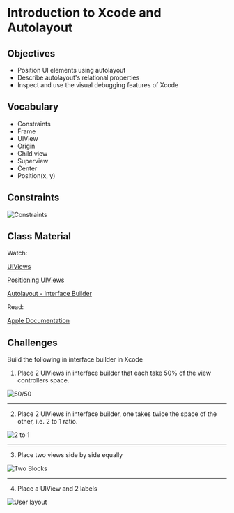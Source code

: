# Introduction to Xcode and Autolayout

## Objectives

- Position UI elements using autolayout
- Describe autolayout's relational properties
- Inspect and use the visual debugging features of Xcode

## Vocabulary

- Constraints
- Frame
- UIView
- Origin
- Child view
- Superview
- Center
- Position(x, y)

## Constraints

![Constraints](assets/apple-constraint.png)

## Class Material

Watch:

[UIViews](https://www.youtube.com/watch?v=t_lmUi_E-70&feature=youtu.be)

[Positioning UIViews](https://www.youtube.com/watch?v=3GPnG5jsKS8&feature=youtu.be)

[Autolayout - Interface Builder](https://www.youtube.com/watch?v=PYqaVQlKT0A)

Read:

[Apple Documentation](https://developer.apple.com/library/content/documentation/UserExperience/Conceptual/AutolayoutPG/index.html)


## Challenges

Build the following in interface builder in Xcode

1. Place 2 UIViews in interface builder that each take 50% of the view controllers space.


![50/50](assets/5050.png)

----------------

2. Place 2 UIViews in interface builder, one takes twice the space of the other, i.e. 2 to 1 ratio.

![2 to 1](assets/2to1.png)


----------------

3. Place two views side by side equally

![Two Blocks](assets/twoBlocks.png)

---------------

4. Place a UIView and 2 labels

![User layout](assets/userLayout.png)
